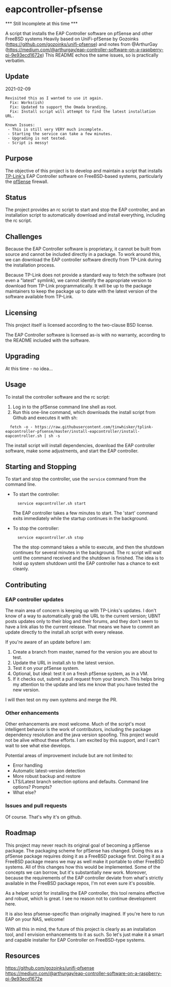 eapcontroller-pfsense
=============

*** Still Incomplete at this time ***

A script that installs the EAP Controller software on pfSense and other FreeBSD systems
Heavily based on UniFi-pfSense by Gozoinks (https://github.com/gozoinks/unifi-pfsense) and notes from @ArthurGay (https://medium.com/@arthurgay/eap-controller-software-on-a-raspberry-pi-9e93ecd1672e)
This README echos the same issues, so is practically verbatim.


Update
-------
2021-02-09 
  
    Revisited this as I wanted to use it again.
      Fix: Works(ish)
      Fix: Updated to support the Omada branding.
      Fix: Install script will attempt to find the latest installation URL.
    
    Known Issues:
     - This is still very VERY much incomplete.
     - Starting the service can take a few minutes.
     - Upgrading is not tested.
     - Script is messy!

Purpose
-------

The objective of this project is to develop and maintain a script that installs [TP-Link's](http://www.tp-link.com/) EAP Controller software on FreeBSD-based systems, particularly the [pfSense](http://www.pfsense.org/) firewall.

Status
------

The project provides an rc script to start and stop the EAP controller, and an installation script to automatically download and install everything, including the rc script.

Challenges
----------

Because the EAP Controller software is proprietary, it cannot be built from source and cannot be included directly in a package. To work around this, we can download the EAP controller software directly from TP-Link during the installation process.

Because TP-Link does not provide a standard way to fetch the software (not even a "latest" symlink), we cannot identify the appropriate version to download from TP-Link programmatically. It will be up to the package maintainers to keep the package up to date with the latest version of the software available from TP-Link.

Licensing
---------

This project itself is licensed according to the two-clause BSD license.

The EAP Controller software is licensed as-is with no warranty, according to the README included with the software.

Upgrading
------------------

At this time - no idea...

Usage
------------

To install the controller software and the rc script:

1. Log in to the pfSense command line shell as root.
2. Run this one-line command, which downloads the install script from Github and executes it with sh:

  ```
    fetch -o - https://raw.githubusercontent.com/tinwhisker/tplink-eapcontroller-pfsense/master/install-eapcontroller/install-eapcontroller.sh | sh -s
  ```

The install script will install dependencies, download the EAP controller software, make some adjustments, and start the EAP controller.


Starting and Stopping
---------------------

To start and stop the controller, use the `service` command from the command line.

- To start the controller:

  ```
    service eapcontroller.sh start
  ```
  The EAP controller takes a few minutes to start. The 'start' command exits immediately while the startup continues in the background.

- To stop the controller:

  ```
    service eapcontroller.sh stop
  ```
  The the stop command takes a while to execute, and then the shutdown continues for several minutes in the background. The rc script will wait until the command received and the shutdown is finished. The idea is to hold up system shutdown until the EAP controller has a chance to exit cleanly.


Contributing
------------

### EAP controller updates

The main area of concern is keeping up with TP-Links's updates. I don't know of a way to automatically grab the URL to the current version; UBNT posts updates only to their blog and their forums, and they don't seem to have a link alias to the current release. That means we have to commit an update directly to the install.sh script with every release.

If you're aware of an update before I am:

1. Create a branch from master, named for the version you are about to test.
2. Update the URL in install.sh to the latest version.
3. Test it on your pfSense system.
4. Optional, but ideal: test it on a fresh pfSense system, as in a VM.
5. If it checks out, submit a pull request from your branch. This helps bring my attention to the update and lets me know that you have tested the new version.

I will then test on my own systems and merge the PR.

### Other enhancements

Other enhancements are most welcome. Much of the script's most intelligent behavior is the work of contributors, including the package dependency resolution and the java version spoofing. This project would not be alive without these efforts. I am excited by this support, and I can't wait to see what else develops.

Potential areas of improvement include but are not limited to:

- Error handling
- Automatic latest-version detection
- More robust backup and restore
- LTS/Latest branch selection options and defaults. Command line options? Prompts?
- What else?

### Issues and pull requests

Of course. That's why it's on github.

Roadmap
-------

This project may never reach its original goal of becoming a pfSense package. The packaging scheme for pfSense has changed. Doing this as a pfSense package requires doing it as a FreeBSD package first. Doing it as a FreeBSD package means we may as well make it portable to other FreeBSD systems. All of this changes how this would be implemented. Some of the concepts we can borrow, but it's substantially new work. Moreover, because the requirements of the EAP controller deviate from what's strictly available in the FreeBSD package repos, I'm not even sure it's possible.

As a helper script for installing the EAP controller, this tool remains effective and robust, which is great. I see no reason not to continue development here.

It is also less pfsense-specific than originally imagined. If you're here to run EAP on your NAS, welcome!

With all this in mind, the future of this project is clearly as an installation tool, and I envision enhancements to it as such. So let's just make it a smart and capable installer for EAP Controller on FreeBSD-type systems.

Resources
----------

https://github.com/gozoinks/unifi-pfsense
https://medium.com/@arthurgay/eap-controller-software-on-a-raspberry-pi-9e93ecd1672e
